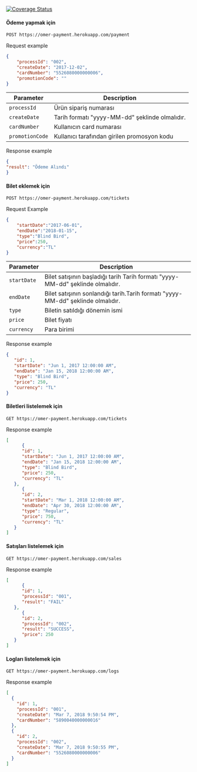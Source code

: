 
[![Coverage Status](https://coveralls.io/repos/github/omerxl/Payment/badge.svg?branch=ticket-payment)](https://coveralls.io/github/omerxl/Payment?branch=ticket-payment)
#### Ödeme yapmak için
```http
POST https://omer-payment.herokuapp.com/payment
```

Request example
```json
{
	"processId": "002",
	"createDate": "2017-12-02",
	"cardNumber": "5526080000000006",
	"promotionCode": ""
}
```
| Parameter | Description |
|-------------| ----------- |
| `processId` | Ürün sipariş numarası |
| `createDate` | Tarih formatı  \"yyyy-MM-dd\" şeklinde olmalıdır. |
| `cardNumber` | Kullanıcın card numarası |
| `promotionCode` | Kullanıcı tarafından girilen promosyon kodu |

Response example
```json
{
"result": "Ödeme Alındı"
}
```

#### Bilet eklemek için
```http
POST https://omer-payment.herokuapp.com/tickets
```
Request Example
```json
{
	"startDate":"2017-06-01",
	"endDate":"2018-01-15",
	"type":"Blind Bird",
	"price":250,
	"currency":"TL"
}
```
| Parameter | Description |
|-------------| ----------- |
| `startDate` | Bilet satışının başladığı tarih Tarih formatı  \"yyyy-MM-dd\" şeklinde olmalıdır.|
| `endDate` |Bilet satışının sonlandığı tarih.Tarih formatı \"yyyy-MM-dd\" şeklinde olmalıdır. |
| `type` | Biletin satıldığı dönemin ismi |
| `price` | Bilet fiyatı |
| `currency` | Para birimi |
 
Response example
```json
{
   "id": 1,
   "startDate": "Jun 1, 2017 12:00:00 AM",
   "endDate": "Jan 15, 2018 12:00:00 AM",
   "type": "Blind Bird",
   "price": 250,
   "currency": "TL"
}
```

#### Biletleri listelemek için
```http
GET https://omer-payment.herokuapp.com/tickets
```
Response example
```json
[
      {
      "id": 1,
      "startDate": "Jun 1, 2017 12:00:00 AM",
      "endDate": "Jan 15, 2018 12:00:00 AM",
      "type": "Blind Bird",
      "price": 250,
      "currency": "TL"
   },
      {
      "id": 2,
      "startDate": "Mar 1, 2018 12:00:00 AM",
      "endDate": "Apr 30, 2018 12:00:00 AM",
      "type": "Regular",
      "price": 750,
      "currency": "TL"
   }
]
```
#### Satışları listelemek için
```http
GET https://omer-payment.herokuapp.com/sales
```
Response example
```json
[
      {
      "id": 1,
      "processId": "001",
      "result": "FAIL"
   },
      {
      "id": 2,
      "processId": "002",
      "result": "SUCCESS",
      "price": 250
   }
]
```
#### Logları listelemek için
```http
GET https://omer-payment.herokuapp.com/logs
```
Response example
```json
[
  {
    "id": 1,
    "processId": "001",
    "createDate": "Mar 7, 2018 9:50:54 PM",
    "cardNumber": "5890040000000016"
  },
  {
    "id": 2,
    "processId": "002",
    "createDate": "Mar 7, 2018 9:50:55 PM",
    "cardNumber": "5526080000000006"
  }
]
```
